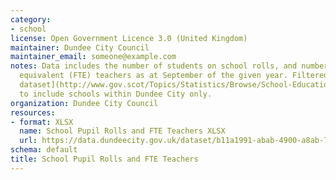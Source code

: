 ```yaml
---
category:
- school
license: Open Government Licence 3.0 (United Kingdom)
maintainer: Dundee City Council
maintainer_email: someone@example.com
notes: Data includes the number of students on school rolls, and number of full time
  equivalent (FTE) teachers as at September of the given year. Filtered form the [national
  dataset](http://www.gov.scot/Topics/Statistics/Browse/School-Education/Datasets)
  to include schools within Dundee City only.
organization: Dundee City Council
resources:
- format: XLSX
  name: School Pupil Rolls and FTE Teachers XLSX
  url: https://data.dundeecity.gov.uk/dataset/b11a1991-abab-4900-a8ab-731239ada4ab/resource/b8d10c39-8dc8-4415-b795-553d11a0865e/download/total-pupils-and-teachers-sept-2017.xlsx
schema: default
title: School Pupil Rolls and FTE Teachers
---
```

